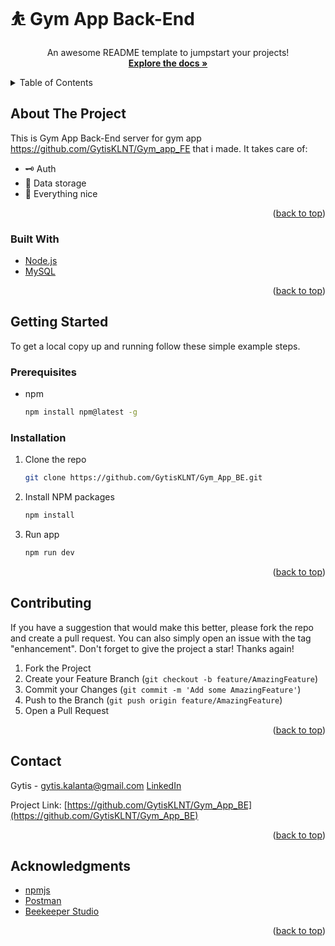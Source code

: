 # ⛹️ Gym App Back-End

  <p align="center">
    An awesome README template to jumpstart your projects!
    <br />
    <a href="https://github.com/GytisKLNT/Gym_App_BE"><strong>Explore the docs »</strong></a>

</div>

<!-- TABLE OF CONTENTS -->
<details>
  <summary>Table of Contents</summary>
  <ol>
    <li>
      <a href="#about-the-project">About The Project</a>
      <ul>
        <li><a href="#built-with">Built With</a></li>
      </ul>
    </li>
    <li>
      <a href="#getting-started">Getting Started</a>
      <ul>
        <li><a href="#prerequisites">Prerequisites</a></li>
        <li><a href="#installation">Installation</a></li>
      </ul>
    </li>
    <li><a href="#contributing">Contributing</a></li>
    <li><a href="#contact">Contact</a></li>
    <li><a href="#acknowledgments">Acknowledgments</a></li>
  </ol>
</details>

<!-- ABOUT THE PROJECT -->

## About The Project

This is Gym App Back-End server for gym app https://github.com/GytisKLNT/Gym_app_FE that i made. It takes care of:

- 🗝️ Auth
- 💾 Data storage
- 🌈 Everything nice

<p align="right">(<a href="#top">back to top</a>)</p>

### Built With

- [Node.js](https://nodejs.dev/)
- [MySQL](https://www.mysql.com/)

<p align="right">(<a href="#top">back to top</a>)</p>

<!-- GETTING STARTED -->

## Getting Started

To get a local copy up and running follow these simple example steps.

### Prerequisites

- npm
  ```sh
  npm install npm@latest -g
  ```

### Installation

1. Clone the repo
   ```sh
   git clone https://github.com/GytisKLNT/Gym_App_BE.git
   ```
2. Install NPM packages
   ```sh
   npm install
   ```
3. Run app
   ```sh
   npm run dev
   ```

<p align="right">(<a href="#top">back to top</a>)</p>

<!-- CONTRIBUTING -->

## Contributing

If you have a suggestion that would make this better, please fork the repo and create a pull request. You can also simply open an issue with the tag "enhancement".
Don't forget to give the project a star! Thanks again!

1. Fork the Project
2. Create your Feature Branch (`git checkout -b feature/AmazingFeature`)
3. Commit your Changes (`git commit -m 'Add some AmazingFeature'`)
4. Push to the Branch (`git push origin feature/AmazingFeature`)
5. Open a Pull Request

<p align="right">(<a href="#top">back to top</a>)</p>

<!-- CONTACT -->

## Contact

Gytis - gytis.kalanta@gmail.com
[LinkedIn](www.linkedin.com/in/gytis-kalanta)

Project Link: [https://github.com/GytisKLNT/Gym_App_BE](https://github.com/GytisKLNT/Gym_App_BE)

<p align="right">(<a href="#top">back to top</a>)</p>

<!-- ACKNOWLEDGMENTS -->

## Acknowledgments

- [npmjs](https://www.npmjs.com/)
- [Postman](https://www.postman.com/)
- [Beekeeper Studio](https://www.beekeeperstudio.io/)

<p align="right">(<a href="#top">back to top</a>)</p>
